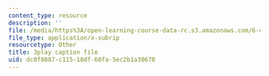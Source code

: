 ```yaml
---
content_type: resource
description: ''
file: /media/https%3A/open-learning-course-data-rc.s3.amazonaws.com/6-450-principles-of-digital-communications-i-fall-2006/dc0f8087c11518df60fa5ec2b1a30670_7qq1JYj2kM.srt
file_type: application/x-subrip
resourcetype: Other
title: 3play caption file
uid: dc0f8087-c115-18df-60fa-5ec2b1a30670
---
```

